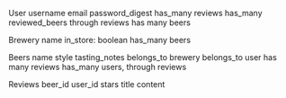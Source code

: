 User
	username
	email
	password_digest
	has_many reviews
	has_many reviewed_beers through reviews
	has many beers

Brewery
	name
	in_store: boolean
	has_many beers

Beers
	name
	style
	tasting_notes
	belongs_to brewery
	belongs_to user
	has many reviews
	has_many users, through reviews

Reviews
	beer_id
	user_id
	stars
	title
	content


